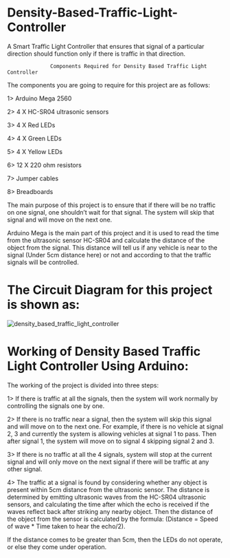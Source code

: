 # Density-Based-Traffic-Light-Controller
A  Smart Traffic Light Controller that ensures that signal of a particular direction should function only if there is traffic in that direction.


                  Components Required for Density Based Traffic Light Controller 

The components you are going to require for this project are as follows:

1> Arduino Mega 2560

2> 4 X HC-SR04 ultrasonic sensors

3> 4 X Red LEDs

4> 4 X Green LEDs

5> 4 X Yellow LEDs

6> 12 X 220 ohm resistors

7> Jumper cables

8> Breadboards


The main purpose of this project is to ensure that if there will be no traffic on one signal, one shouldn’t wait for that signal. The system will skip that signal and will move on the next one.


Arduino Mega is the main part of this project and it is used to read the time from the ultrasonic sensor HC-SR04 and calculate the distance of the object from the signal. This distance will tell us if any vehicle is near to the signal (Under 5cm distance here) or not and according to that the traffic signals will be controlled.


 
 # The Circuit Diagram for this project is shown as:
 
 
 
   ![density_based_traffic_light_controller](https://user-images.githubusercontent.com/64331214/146633463-d9f67cd6-1a04-420e-998c-51c8dfb5f11b.png)




 #  Working of Density Based Traffic Light Controller Using Arduino:
 
The working of the project is divided into three steps:

1> If there is traffic at all the signals, then the system will work normally by controlling the signals one by one.

2> If there is no traffic near a signal, then the system will skip this signal and will move on to the next one. For example, if there is no vehicle at signal 2, 3 and currently the system is allowing vehicles at signal 1 to pass. Then after signal 1, the system will move on to signal 4 skipping signal 2 and 3.

3> If there is no traffic at all the 4 signals, system will stop at the current signal and will only move on the next signal if there will be traffic at any other signal.

4> The traffic at a signal is found by considering whether any object is present within 5cm distance from the ultrasonic sensor. The distance is determined by emitting ultrasonic waves from the HC-SR04 ultrasonic sensors, and calculating the time after which the echo is received if the waves reflect back after striking any nearby object. Then the distance of the object from the sensor is calculated by the formula: (Distance = Speed of wave * Time taken to hear the echo/2). 

If the distance comes to be greater than 5cm, then the LEDs do not operate, or else they come under operation.


                                                           
                                                           
